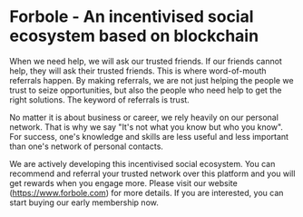 # Forbole - An incentivised social ecosystem based on blockchain

When we need help, we will ask our trusted friends. If our friends cannot help, they will ask their trusted friends. This is where word-of-mouth referrals happen. By making referrals, we are not just helping the people we trust to seize opportunities, but also the people who need help to get the right solutions. The keyword of referrals is trust.

No matter it is about business or career, we rely heavily on our personal network. That is why we say "It's not what you know but who you know". For success, one's knowledge and skills are less useful and less important than one's network of personal contacts.

We are actively developing this incentivised social ecosystem. You can recommend and referral your trusted network over this platform and you will get rewards when you engage more. Please visit our website (https://www.forbole.com) for more details. If you are interested, you can start buying our early membership now.